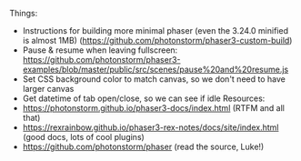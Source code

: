
Things:
  - Instructions for building more minimal phaser (even the 3.24.0 minified is almost 1MB)
    (https://github.com/photonstorm/phaser3-custom-build)
  - Pause & resume when leaving fullscreen: https://github.com/photonstorm/phaser3-examples/blob/master/public/src/scenes/pause%20and%20resume.js
  - Set CSS background color to match canvas, so we don't need to have larger canvas
  - Get datetime of tab open/close, so we can see if idle
Resources:
 - https://photonstorm.github.io/phaser3-docs/index.html (RTFM and all that)
 - https://rexrainbow.github.io/phaser3-rex-notes/docs/site/index.html (good docs, lots of cool plugins)
 - https://github.com/photonstorm/phaser (read the source, Luke!)
